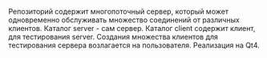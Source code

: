 Репозиторий содержит многопоточный сервер, который может одновременно обслуживать 
множество соединений от различных клиентов. Каталог server - сам сервер. Каталог client 
содержит клиент, для тестирования server. Создания множества клиентов для тестирования
сервера возлагается на пользователя. Реализация на Qt4.
